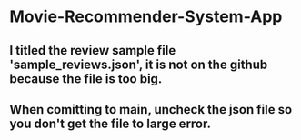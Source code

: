 # Movie-Recommender-System-App
## I titled the review sample file 'sample_reviews.json', it is not on the github because the file is too big. 
## When comitting to main, uncheck the json file so you don't get the file to large error.
